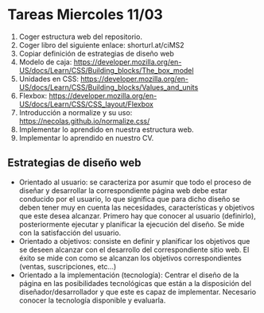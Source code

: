 # Tareas Miercoles 11/03

1. Coger estructura web del repositorio.
2. Coger libro del siguiente enlace: shorturl.at/ciMS2
3. Copiar definición de estrategias de diseño web
4. Modelo de caja: https://developer.mozilla.org/en-US/docs/Learn/CSS/Building_blocks/The_box_model
5. Unidades en CSS: https://developer.mozilla.org/en-US/docs/Learn/CSS/Building_blocks/Values_and_units
6. Flexbox: https://developer.mozilla.org/en-US/docs/Learn/CSS/CSS_layout/Flexbox
7. Introducción a normalize y su uso: https://necolas.github.io/normalize.css/
8. Implementar lo aprendido en nuestra estructura web.
9. Implementar lo aprendido en nuestro CV.


## Estrategias de diseño web
- Orientado al usuario: se caracteriza por asumir que todo el proceso de diseñar y desarrollar la correspondiente página web debe estar conducido por el usuario, lo que significa que para dicho diseño se deben tener muy en cuenta las necesidades, características y objetivos que este desea alcanzar. Primero hay que conocer al usuario (definirlo), posteriormente ejecutar y planificar la ejecución del diseño. Se mide con la satisfacción del usuario.
- Orientado a objetivos: consiste en definir y planificar los objetivos que se deseen alcanzar con el desarrollo del correspondiente sitio web. El éxito se mide con como se alcanzan los objetivos correspondientes (ventas, suscripciones, etc...)
- Orientado a la implementación (tecnología): Centrar el diseño de la página en las posibilidades tecnológicas que están a la disposición del diseñador/desarrollador y que este es capaz de implementar. Necesario conocer la tecnología disponible y evaluarla.
